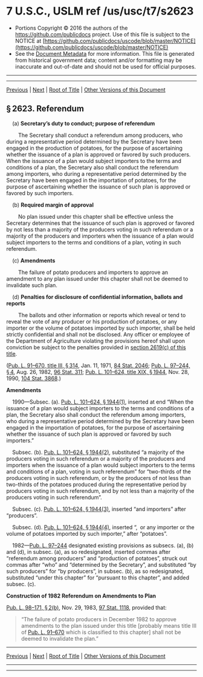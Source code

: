 ---
---

# 7 U.S.C., USLM ref /us/usc/t7/s2623

* Portions Copyright © 2016 the authors of the https://github.com/publicdocs project.
  Use of this file is subject to the NOTICE at [https://github.com/publicdocs/uscode/blob/master/NOTICE](https://github.com/publicdocs/uscode/blob/master/NOTICE)
* See the [Document Metadata](././../../../..//README.md) for more information.
  This file is generated from historical government data; content and/or formatting may be inaccurate and out-of-date and should not be used for official purposes.

----------
----------

[Previous](./../../../..//us/usc/t7/ch58/m__us_usc_t7_s2622.md) | [Next](./../../../..//us/usc/t7/ch58/m__us_usc_t7_s2624.md) | [Root of Title](./../../../../) | [Other Versions of this Document](https://publicdocs.github.io/go/links?ns=uslm&ref=%2Fus%2Fusc%2Ft7%2Fs2623)

## § 2623. Referendum

    (a) __Secretary’s duty to conduct; purpose of referendum__ 

        The Secretary shall conduct a referendum among producers, who during a representative period determined by the Secretary have been engaged in the production of potatoes, for the purpose of ascertaining whether the issuance of a plan is approved or favored by such producers. When the issuance of a plan would subject importers to the terms and conditions of a plan, the Secretary also shall conduct the referendum among importers, who during a representative period determined by the Secretary have been engaged in the importation of potatoes, for the purpose of ascertaining whether the issuance of such plan is approved or favored by such importers.

    (b) __Required margin of approval__ 

        No plan issued under this chapter shall be effective unless the Secretary determines that the issuance of such plan is approved or favored by not less than a majority of the producers voting in such referendum or a majority of the producers and importers when the issuance of a plan would subject importers to the terms and conditions of a plan, voting in such referendum.

    (c) __Amendments__ 

        The failure of potato producers and importers to approve an amendment to any plan issued under this chapter shall not be deemed to invalidate such plan.

    (d) __Penalties for disclosure of confidential information, ballots and reports__ 

        The ballots and other information or reports which reveal or tend to reveal the vote of any producer or his production of potatoes, or any importer or the volume of potatoes imported by such importer, shall be held strictly confidential and shall not be disclosed. Any officer or employee of the Department of Agriculture violating the provisions hereof shall upon conviction be subject to the penalties provided in [section 2619(c) of this title][/us/usc/t7/s2619/c].

([Pub. L. 91–670, title III, § 314][/us/pl/91/670/s314], Jan. 11, 1971, [84 Stat. 2046][/us/stat/84/2046]; [Pub. L. 97–244, § 4][/us/pl/97/244/s4], Aug. 26, 1982, [96 Stat. 311][/us/stat/96/311]; [Pub. L. 101–624, title XIX, § 1944][/us/pl/101/624/s1944], Nov. 28, 1990, [104 Stat. 3868][/us/stat/104/3868].)

 __Amendments__ 

    1990—Subsec. (a). [Pub. L. 101–624, § 1944(1)][/us/pl/101/624/s1944/1], inserted at end “When the issuance of a plan would subject importers to the terms and conditions of a plan, the Secretary also shall conduct the referendum among importers, who during a representative period determined by the Secretary have been engaged in the importation of potatoes, for the purpose of ascertaining whether the issuance of such plan is approved or favored by such importers.”

    Subsec. (b). [Pub. L. 101–624, § 1944(2)][/us/pl/101/624/s1944/2], substituted “a majority of the producers voting in such referendum or a majority of the producers and importers when the issuance of a plan would subject importers to the terms and conditions of a plan, voting in such referendum” for “two-thirds of the producers voting in such referendum, or by the producers of not less than two-thirds of the potatoes produced during the representative period by producers voting in such referendum, and by not less than a majority of the producers voting in such referendum”.

    Subsec. (c). [Pub. L. 101–624, § 1944(3)][/us/pl/101/624/s1944/3], inserted “and importers” after “producers”.

    Subsec. (d). [Pub. L. 101–624, § 1944(4)][/us/pl/101/624/s1944/4], inserted “, or any importer or the volume of potatoes imported by such importer,” after “potatoes”.

    1982—[Pub. L. 97–244][/us/pl/97/244] designated existing provisions as subsecs. (a), (b) and (d), in subsec. (a), as so redesignated, inserted commas after “referendum among producers” and “production of potatoes”, struck out commas after “who” and “determined by the Secretary”, and substituted “by such producers” for “by producers”, in subsec. (b), as so redesignated, substituted “under this chapter” for “pursuant to this chapter”, and added subsec. (c).

 __Construction of 1982 Referendum on Amendments to Plan__ 

[Pub. L. 98–171, § 2(b)][/us/pl/98/171/s2/b], Nov. 29, 1983, [97 Stat. 1118][/us/stat/97/1118], provided that: 

> “The failure of potato producers in December 1982 to approve amendments to the plan issued under this title \[probably means title III of [Pub. L. 91–670][/us/pl/91/670] which is classified to this chapter\] shall not be deemed to invalidate the plan.”

----------

[Previous](./../../../..//us/usc/t7/ch58/m__us_usc_t7_s2622.md) | [Next](./../../../..//us/usc/t7/ch58/m__us_usc_t7_s2624.md) | [Root of Title](./../../../../) | [Other Versions of this Document](https://publicdocs.github.io/go/links?ns=uslm&ref=%2Fus%2Fusc%2Ft7%2Fs2623)

----------
----------

[/us/usc/t7/s2619/c]: https://publicdocs.github.io/go/links?ns=uslm&ref=%2Fus%2Fusc%2Ft7%2Fs2619%2Fc
[/us/pl/91/670/s314]: https://publicdocs.github.io/go/links?ns=uslm&ref=%2Fus%2Fpl%2F91%2F670%2Fs314
[/us/stat/84/2046]: https://publicdocs.github.io/go/links?ns=uslm&ref=%2Fus%2Fstat%2F84%2F2046
[/us/pl/97/244/s4]: https://publicdocs.github.io/go/links?ns=uslm&ref=%2Fus%2Fpl%2F97%2F244%2Fs4
[/us/stat/96/311]: https://publicdocs.github.io/go/links?ns=uslm&ref=%2Fus%2Fstat%2F96%2F311
[/us/pl/101/624/s1944]: https://publicdocs.github.io/go/links?ns=uslm&ref=%2Fus%2Fpl%2F101%2F624%2Fs1944
[/us/stat/104/3868]: https://publicdocs.github.io/go/links?ns=uslm&ref=%2Fus%2Fstat%2F104%2F3868
[/us/pl/101/624/s1944/1]: https://publicdocs.github.io/go/links?ns=uslm&ref=%2Fus%2Fpl%2F101%2F624%2Fs1944%2F1
[/us/pl/101/624/s1944/2]: https://publicdocs.github.io/go/links?ns=uslm&ref=%2Fus%2Fpl%2F101%2F624%2Fs1944%2F2
[/us/pl/101/624/s1944/3]: https://publicdocs.github.io/go/links?ns=uslm&ref=%2Fus%2Fpl%2F101%2F624%2Fs1944%2F3
[/us/pl/101/624/s1944/4]: https://publicdocs.github.io/go/links?ns=uslm&ref=%2Fus%2Fpl%2F101%2F624%2Fs1944%2F4
[/us/pl/97/244]: https://publicdocs.github.io/go/links?ns=uslm&ref=%2Fus%2Fpl%2F97%2F244
[/us/pl/98/171/s2/b]: https://publicdocs.github.io/go/links?ns=uslm&ref=%2Fus%2Fpl%2F98%2F171%2Fs2%2Fb
[/us/stat/97/1118]: https://publicdocs.github.io/go/links?ns=uslm&ref=%2Fus%2Fstat%2F97%2F1118
[/us/pl/91/670]: https://publicdocs.github.io/go/links?ns=uslm&ref=%2Fus%2Fpl%2F91%2F670



